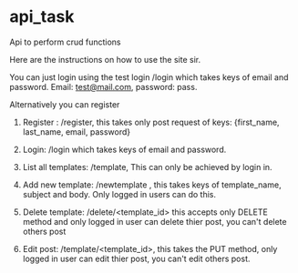 # api_task
Api to perform crud functions

Here are the instructions on how to use the site sir.

You can just login using the test login   /login which takes keys of email and password. Email: test@mail.com, password: pass.

Alternatively you can register

1. Register : /register, this takes only post request of keys: {first_name, last_name, email, password}

2. Login: /login which takes keys of email and password.

3. List all templates: /template, This can only be achieved by login in.

4. Add new template: /newtemplate , this takes keys of template_name, subject and body. Only logged in users can do this.

5. Delete template: /delete/<template_id> this accepts only DELETE method and only logged in user can delete thier post, you can't delete others post

6. Edit post: /template/<template_id>, this takes the PUT method, only logged in user can edit thier post, you can't edit others post.
